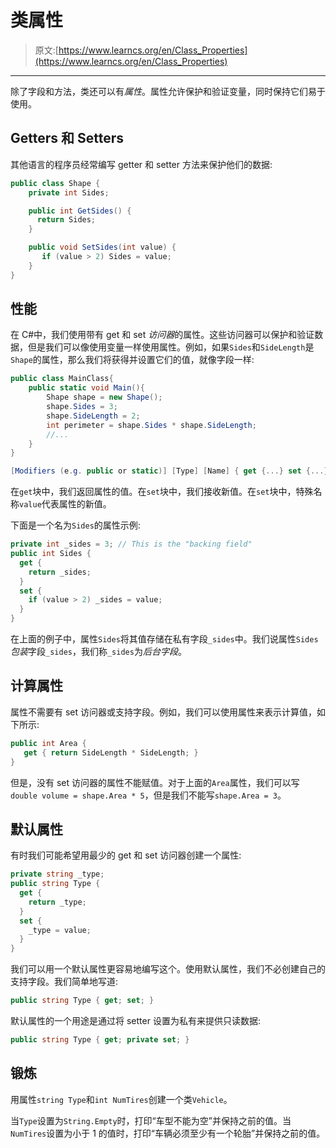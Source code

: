 # 类属性

> 原文:[https://www.learncs.org/en/Class_Properties](https://www.learncs.org/en/Class_Properties)

* * *

除了字段和方法，类还可以有*属性*。属性允许保护和验证变量，同时保持它们易于使用。

## Getters 和 Setters

其他语言的程序员经常编写 getter 和 setter 方法来保护他们的数据:

```cs
public class Shape {
    private int Sides;

    public int GetSides() {
      return Sides;
    }

    public void SetSides(int value) {
       if (value > 2) Sides = value;
    }
} 
```

## 性能

在 C#中，我们使用带有 get 和 set *访问器*的属性。这些访问器可以保护和验证数据，但是我们可以像使用变量一样使用属性。例如，如果`Sides`和`SideLength`是`Shape`的属性，那么我们将获得并设置它们的值，就像字段一样:

```cs
public class MainClass{
    public static void Main(){
        Shape shape = new Shape();
        shape.Sides = 3;
        shape.SideLength = 2;
        int perimeter = shape.Sides * shape.SideLength;
        //...
    }
}

[Modifiers (e.g. public or static)] [Type] [Name] { get {...} set {...} } 
```

在`get`块中，我们返回属性的值。在`set`块中，我们接收新值。在`set`块中，特殊名称`value`代表属性的新值。

下面是一个名为`Sides`的属性示例:

```cs
private int _sides = 3; // This is the "backing field"
public int Sides { 
  get {
    return _sides;
  }
  set {
    if (value > 2) _sides = value;
  }
} 
```

在上面的例子中，属性`Sides`将其值存储在私有字段`_sides`中。我们说属性`Sides` *包装*字段`_sides`，我们称`_sides`为*后台字段*。

## 计算属性

属性不需要有 set 访问器或支持字段。例如，我们可以使用属性来表示计算值，如下所示:

```cs
public int Area {
   get { return SideLength * SideLength; }
} 
```

但是，没有 set 访问器的属性不能赋值。对于上面的`Area`属性，我们可以写`double volume = shape.Area * 5`，但是我们不能写`shape.Area = 3`。

## 默认属性

有时我们可能希望用最少的 get 和 set 访问器创建一个属性:

```cs
private string _type;
public string Type {
  get {
    return _type;
  }
  set {
    _type = value;
  }
} 
```

我们可以用一个默认属性更容易地编写这个。使用默认属性，我们不必创建自己的支持字段。我们简单地写道:

```cs
public string Type { get; set; } 
```

默认属性的一个用途是通过将 setter 设置为私有来提供只读数据:

```cs
public string Type { get; private set; } 
```

## 锻炼

用属性`string Type`和`int NumTires`创建一个类`Vehicle`。

当`Type`设置为`String.Empty`时，打印“车型不能为空”并保持之前的值。当`NumTires`设置为小于 1 的值时，打印“车辆必须至少有一个轮胎”并保持之前的值。